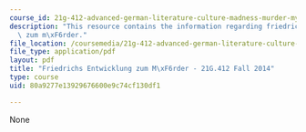 ```yaml
---
course_id: 21g-412-advanced-german-literature-culture-madness-murder-mysteries-fall-2014
description: "This resource contains the information regarding friedrichs entwicklung\
  \ zum m\xF6rder."
file_location: /coursemedia/21g-412-advanced-german-literature-culture-madness-murder-mysteries-fall-2014/80a9277e13929676600e9c74cf130df1_MIT21G_412F14_Wo3-4_Frie.pdf
file_type: application/pdf
layout: pdf
title: "Friedrichs Entwicklung zum M\xF6rder - 21G.412 Fall 2014"
type: course
uid: 80a9277e13929676600e9c74cf130df1

---
```

None